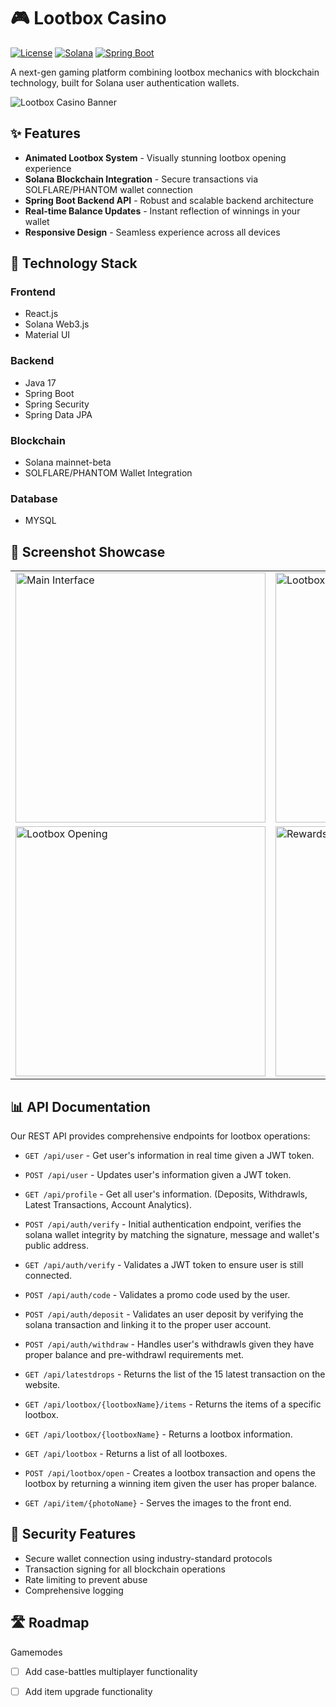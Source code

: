 # 🎮 Lootbox Casino

[![License](https://img.shields.io/badge/license-MIT-blue.svg)](LICENSE)
[![Solana](https://img.shields.io/badge/Solana-Devnet-blueviolet)](https://solana.com/)
[![Spring Boot](https://img.shields.io/badge/Spring%20Boot-Backend-brightgreen)](https://spring.io/projects/spring-boot)

A next-gen gaming platform combining lootbox mechanics with blockchain technology, built for Solana user authentication wallets.

![Lootbox Casino Banner](https://github.com/user-attachments/assets/da0fca4e-6190-4763-8853-4cb13e28dd99)

## ✨ Features

- **Animated Lootbox System** - Visually stunning lootbox opening experience
- **Solana Blockchain Integration** - Secure transactions via SOLFLARE/PHANTOM wallet connection
- **Spring Boot Backend API** - Robust and scalable backend architecture
- **Real-time Balance Updates** - Instant reflection of winnings in your wallet
- **Responsive Design** - Seamless experience across all devices

## 🚀 Technology Stack

### Frontend
- React.js
- Solana Web3.js
- Material UI

### Backend
- Java 17
- Spring Boot
- Spring Security
- Spring Data JPA

### Blockchain
- Solana mainnet-beta
- SOLFLARE/PHANTOM Wallet Integration

### Database
- MYSQL

## 📸 Screenshot Showcase

<table>
  <tr>
    <td><img src="https://github.com/user-attachments/assets/da0fca4e-6190-4763-8853-4cb13e28dd99" alt="Main Interface" width="400"/></td>
    <td><img src="https://github.com/user-attachments/assets/8e76f24e-73a1-41be-afc4-be45a469899b" alt="Lootbox Selection" width="400"/></td>
  </tr>
  <tr>
    <td><img src="https://github.com/user-attachments/assets/473f1618-7935-4800-9037-e5102fbfd8ce" alt="Lootbox Opening" width="400"/></td>
    <td><img src="https://github.com/user-attachments/assets/30ee070f-4b2e-47af-81a6-569990073d1f" alt="Rewards Display" width="400"/></td>
  </tr>
</table>


## 📊 API Documentation

Our REST API provides comprehensive endpoints for lootbox operations:

- `GET /api/user` - Get user's information in real time given a JWT token.
- `POST /api/user` - Updates user's information given a JWT token.
- `GET /api/profile` - Get all user's information. (Deposits, Withdrawls, Latest Transactions, Account Analytics).
- `POST /api/auth/verify` - Initial authentication endpoint, verifies the solana wallet integrity by matching the signature, message and wallet's public address.
- `GET /api/auth/verify` - Validates a JWT token to ensure user is still connected.
- `POST /api/auth/code` - Validates a promo code used by the user.
- `POST /api/auth/deposit` - Validates an user deposit by verifying the solana transaction and linking it to the proper user account.
- `POST /api/auth/withdraw` - Handles user's withdrawls given they have proper balance and pre-withdrawl requirements met.



- `GET /api/latestdrops` - Returns the list of the 15 latest transaction on the website.
- `GET /api/lootbox/{lootboxName}/items` - Returns the items of a specific lootbox.
- `GET /api/lootbox/{lootboxName}` - Returns a lootbox information.
- `GET /api/lootbox` - Returns a list of all lootboxes.
- `POST /api/lootbox/open` - Creates a lootbox transaction and opens the lootbox by returning a winning item given the user has proper balance.
- `GET /api/item/{photoName}` - Serves the images to the front end. 


## 🔐 Security Features

- Secure wallet connection using industry-standard protocols
- Transaction signing for all blockchain operations
- Rate limiting to prevent abuse
- Comprehensive logging

## 🛣️ Roadmap

Gamemodes
  - [ ] Add case-battles multiplayer functionality
  - [ ] Add item upgrade functionality

